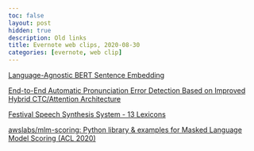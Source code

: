 ```yaml
---
toc: false
layout: post
hidden: true
description: Old links
title: Evernote web clips, 2020-08-30
categories: [evernote, web clip]
---
```


[Language-Agnostic BERT Sentence Embedding](http://ai.googleblog.com/2020/08/language-agnostic-bert-sentence.html)

[End-to-End Automatic Pronunciation Error Detection Based on Improved Hybrid CTC/Attention Architecture](https://www.ncbi.nlm.nih.gov/pmc/articles/PMC7180994/)

[Festival Speech Synthesis System - 13 Lexicons](http://www.cstr.ed.ac.uk/projects/festival/manual/festival_13.html)

[awslabs/mlm-scoring: Python library &amp; examples for Masked Language Model Scoring (ACL 2020)](https://github.com/awslabs/mlm-scoring)

